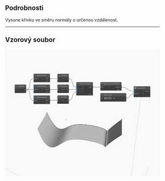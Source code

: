 ## Podrobnosti
Vysune křivku ve směru normály o určenou vzdálenost.
___
## Vzorový soubor

![Extrude (distance)](./Autodesk.DesignScript.Geometry.Curve.Extrude(distance)_img.jpg)

